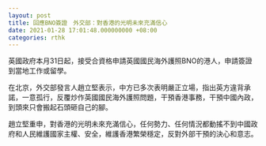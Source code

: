 ```yaml
---
layout: post
title: 回應BNO簽證　外交部：對香港的光明未來充滿信心
date: 2021-01-28 17:01:48.000000000 +08:00
categories: rthk
---
```


英國政府本月31日起，接受合資格申請英國國民海外護照BNO的港人，申請簽證到當地工作或留學。

在北京，外交部發言人趙立堅表示，中方已多次表明嚴正立場，指出英方違背承諾，一意孤行，反覆炒作英國國民海外護照問題，干預香港事務，干預中國內政，到頭來只會搬起石頭砸自己的腳。

趙立堅重申，對香港的光明未來充滿信心，任何勢力、任何情況都動搖不到中國政府和人民維護國家主權、安全，維護香港繁榮穩定，反對外部干預的決心和意志。

